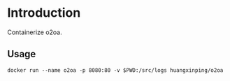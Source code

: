 # Introduction
Containerize o2oa.

## Usage

```
docker run --name o2oa -p 8080:80 -v $PWD:/src/logs huangxinping/o2oa
```